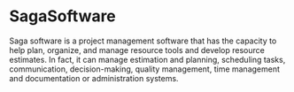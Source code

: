 # SagaSoftware
Saga software is a project management software that has the capacity to help plan, organize, and manage resource tools and develop resource estimates.
In fact, it can manage estimation and planning, scheduling tasks, communication, decision-making, quality management, time management and documentation 
or administration systems.
